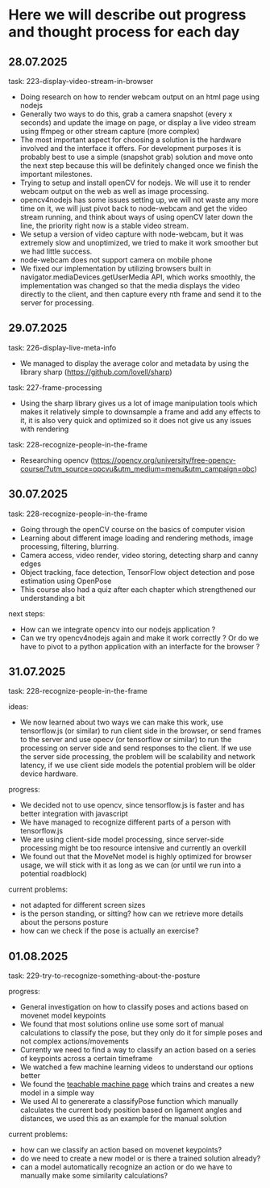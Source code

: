 # Here we will describe out progress and thought process for each day

## 28.07.2025

task: 223-display-video-stream-in-browser

- Doing research on how to render webcam output on an html page using nodejs
- Generally two ways to do this, grab a camera snapshot (every x seconds) and update the image on page, or display a live video stream using ffmpeg or other stream capture (more complex)
- The most important aspect for choosing a solution is the hardware involved and the interface it offers. For development purposes it is probably best to use a simple (snapshot grab) solution and move onto the next step because this will be definitely changed once we finish the important milestones.
- Trying to setup and install openCV for nodejs. We will use it to render webcam output on the web as well as image processing.
- opencv4nodejs has some issues setting up, we will not waste any more time on it, we will just pivot back to node-webcam and get the video stream running, and think about ways of using openCV later down the line, the priority right now is a stable video stream.
- We setup a version of video capture with node-webcam, but it was extremely slow and unoptimized, we tried to make it work smoother but we had little success. 
- node-webcam does not support camera on mobile phone
- We fixed our implementation by utilizing browsers built in navigator.mediaDevices.getUserMedia API, which works smoothly, the implementation was changed so that the media displays the video directly to the client, and then capture every nth frame and send it to the server for processing.

## 29.07.2025

task: 226-display-live-meta-info
- We managed to display the average color and metadata by using the library sharp (https://github.com/lovell/sharp)

task: 227-frame-processing
- Using the sharp library gives us a lot of image manipulation tools which makes it relatively simple to downsample a frame and add any effects to it, it is also very quick and optimized so it does not give us any issues with rendering

task: 228-recognize-people-in-the-frame
- Researching opencv (https://opencv.org/university/free-opencv-course/?utm_source=opcvu&utm_medium=menu&utm_campaign=obc)

## 30.07.2025

task: 228-recognize-people-in-the-frame

- Going through the openCV course on the basics of computer vision
- Learning about different image loading and rendering methods, image processing, filtering, blurring.
- Camera access, video render, video storing, detecting sharp and canny edges
- Object tracking, face detection, TensorFlow object detection and pose estimation using OpenPose
- This course also had a quiz after each chapter which strengthened our understanding a bit

next steps:

- How can we integrate opencv into our nodejs application ?
- Can we try opencv4nodejs again and make it work correctly ? Or do we have to pivot to a python application with an interfacte for the browser ?

## 31.07.2025

task: 228-recognize-people-in-the-frame

ideas:
- We now learned about two ways we can make this work, use tensorflow.js (or similar) to run client side in the browser, or send frames to the server and use opecv (or tensorflow or similar) to run the processing on server side and send responses to the client. If we use the server side processing, the problem will be scalability and network latency, if we use client side models the potential problem will be older device hardware.

progress: 
- We decided not to use opencv, since tensorflow.js is faster and has better integration with javascript
- We have managed to recognize different parts of a person with tensorflow.js
- We are using client-side model processing, since server-side processing might be too resource intensive and currently an overkill
- We found out that the MoveNet model is highly optimized for browser usage, we will stick with it as long as we can (or until we run into a potential roadblock)

current problems:
- not adapted for different screen sizes
- is the person standing, or sitting? how can we retrieve more details about the persons posture
- how can we check if the pose is actually an exercise?

## 01.08.2025

task: 229-try-to-recognize-something-about-the-posture

progress:
- General investigation on how to classify poses and actions based on movenet model keypoints
- We found that most solutions online use some sort of manual calculations to classify the pose, but they only do it for simple poses and not complex actions/movements
- Currently we need to find a way to classify an action based on a series of keypoints across a certain timeframe
- We watched a few machine learning videos to understand our options better
- We found the [teachable machine page](https://teachablemachine.withgoogle.com/) which trains and creates a new model in a simple way
- We used AI to genererate a classifyPose function which manually calculates the current body position based on ligament angles and distances, we used this as an example for the manual solution

current problems:
- how can we classify an action based on movenet keypoints?
- do we need to create a new model or is there a trained solution already?
- can a model automatically recognize an action or do we have to manually make some similarity calculations?